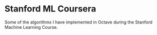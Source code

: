# Stanford ML Coursera

Some of the algorithms I have implemented in Octave during the Stanford Machine Learning Course.
   
